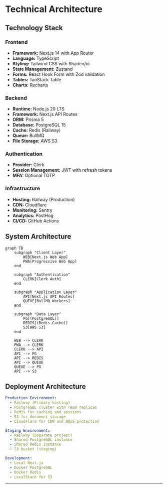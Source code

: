 # Technical Architecture

## Technology Stack

### Frontend
- **Framework:** Next.js 14 with App Router
- **Language:** TypeScript
- **Styling:** Tailwind CSS with Shadcn/ui
- **State Management:** Zustand
- **Forms:** React Hook Form with Zod validation
- **Tables:** TanStack Table
- **Charts:** Recharts

### Backend
- **Runtime:** Node.js 20 LTS
- **Framework:** Next.js API Routes
- **ORM:** Prisma 5
- **Database:** PostgreSQL 15
- **Cache:** Redis (Railway)
- **Queue:** BullMQ
- **File Storage:** AWS S3

### Authentication
- **Provider:** Clerk
- **Session Management:** JWT with refresh tokens
- **MFA:** Optional TOTP

### Infrastructure
- **Hosting:** Railway (Production)
- **CDN:** Cloudflare
- **Monitoring:** Sentry
- **Analytics:** PostHog
- **CI/CD:** GitHub Actions

## System Architecture

```mermaid
graph TB
    subgraph "Client Layer"
        WEB[Next.js Web App]
        PWA[Progressive Web App]
    end
    
    subgraph "Authentication"
        CLERK[Clerk Auth]
    end
    
    subgraph "Application Layer"
        API[Next.js API Routes]
        QUEUE[BullMQ Workers]
    end
    
    subgraph "Data Layer"
        PG[(PostgreSQL)]
        REDIS[(Redis Cache)]
        S3[AWS S3]
    end
    
    WEB --> CLERK
    PWA --> CLERK
    CLERK --> API
    API --> PG
    API --> REDIS
    API --> QUEUE
    QUEUE --> PG
    API --> S3
```

## Deployment Architecture

```yaml
Production Environment:
  - Railway (Primary hosting)
  - PostgreSQL cluster with read replicas
  - Redis for caching and sessions
  - S3 for document storage
  - CloudFlare for CDN and DDoS protection

Staging Environment:
  - Railway (Separate project)
  - Shared PostgreSQL instance
  - Shared Redis instance
  - S3 bucket (staging)

Development:
  - Local Next.js
  - Docker PostgreSQL
  - Docker Redis
  - LocalStack for S3
```

---
